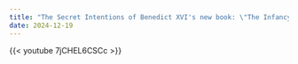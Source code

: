 ```yaml
---
title: "The Secret Intentions of Benedict XVI's new book: \"The Infancy Narratives\""
date: 2024-12-19
---
```


{{< youtube 7jCHEL6CSCc >}}
